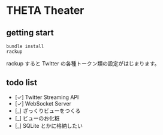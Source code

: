 THETA Theater
=============

getting start
-------------

    bundle install
    rackup

rackup すると Twitter の各種トークン類の設定がはじまります。

todo list
---------

- [✓] Twitter Streaming API
- [✓] WebSocket Server
- [_] ざっくりビューをつくる
- [_] ビューのお化粧
- [_] SQLite とかに格納したい
